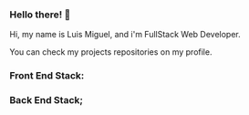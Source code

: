 ### Hello there! 👋

Hi, my name is Luis Miguel, and i'm FullStack Web Developer.

You can check my projects repositories on my profile.

### Front End Stack:

### Back End Stack;
